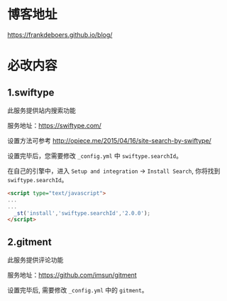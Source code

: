 # 博客地址

<https://frankdeboers.github.io/blog/>

# 必改内容

## 1.swiftype

此服务提供站内搜索功能

服务地址：<https://swiftype.com/>

设置方法可参考 <http://opiece.me/2015/04/16/site-search-by-swiftype/>

设置完毕后，您需要修改 `_config.yml` 中 `swiftype.searchId`。

在自己的引擎中，进入 `Setup and integration` -> `Install Search`, 你将找到 `swiftype.searchId`。

```html
<script type="text/javascript">
...
...
  _st('install','swiftype.searchId','2.0.0');
</script>
```

## 2.gitment

此服务提供评论功能

服务地址：<https://github.com/imsun/gitment>

设置完毕后, 需要修改 `_config.yml` 中的 `gitment`。
